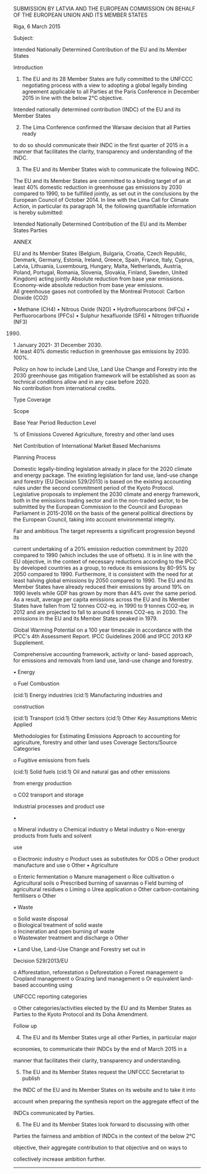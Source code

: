 <meta http-equiv='Content-Type' content='text/html; charset=utf-8'> 

 

 

 

SUBMISSION  BY  LATVIA  AND  THE  EUROPEAN  COMMISSION  ON 
BEHALF OF THE EUROPEAN UNION AND ITS MEMBER STATES  

Riga, 6 March 2015 

 

Subject: 

Intended Nationally Determined Contribution of the EU and its 
Member States 

 
Introduction  
 

1.  The EU and its 28 Member States are fully committed to the UNFCCC 
negotiating process with a view to adopting a global legally binding 
agreement applicable to all Parties at the Paris Conference in December 
2015 in line with the below 2°C objective. 

 

Intended nationally determined contribution (INDC) of the EU and its 
Member States  

 
2.  The Lima Conference confirmed the Warsaw decision that all Parties ready 

to do so should communicate their INDC in the first quarter of 2015 in a 
manner that facilitates the clarity, transparency and understanding of the 
INDC. 

 
3.  The EU and its Member States wish to communicate the following INDC. 

The EU and its Member States are committed to a binding target of an at 
least 40% domestic reduction in greenhouse gas emissions by 2030 
compared to 1990, to be fulfilled jointly, as set out in the conclusions by 
the European Council of October 2014. In line with the Lima Call for 
Climate Action, in particular its paragraph 14, the following quantifiable 
information is hereby submitted: 

 
Intended Nationally Determined Contribution of the EU and its Member 
States 
Parties 

ANNEX 

EU and its Member States (Belgium, Bulgaria, Croatia, 
Czech Republic, Denmark, Germany, Estonia, Ireland, 
Greece, Spain, France, Italy, Cyprus, Latvia, Lithuania, 
Luxembourg, Hungary, Malta, Netherlands, Austria, 
Poland, Portugal, Romania, Slovenia, Slovakia, Finland, 
Sweden, United Kingdom) acting jointly 
Absolute reduction from base year emissions. 
Economy-wide absolute reduction from base year 
emissions.  
All greenhouse gases not controlled by the Montreal 
Protocol: Carbon Dioxide (CO2) 

•  Methane (CH4) 
•  Nitrous Oxide (N2O) 
•  Hydrofluorocarbons (HFCs) 
•  Perfluorocarbons (PFCs) 
•  Sulphur hexafluoride (SF6) 
•  Nitrogen trifluoride (NF3) 

1990. 
1 January 2021- 31 December 2030.  
At least 40% domestic reduction in greenhouse gas 
emissions by 2030. 
100%. 

Policy on how to include Land Use, Land Use Change and 
Forestry into the 2030 greenhouse gas mitigation 
framework will be established as soon as technical 
conditions allow and in any case before 2020.  
No contribution from international credits. 

Type 
Coverage 

Scope 

Base Year 
Period 
Reduction Level 

% of Emissions 
Covered 
Agriculture, 
forestry and other 
land uses  

Net Contribution 
of International 
Market Based 
Mechanisms 

 
Planning Process 

Domestic legally-binding legislation already in place for 
the 2020 climate and energy package. The existing 
legislation for land use, land-use change and forestry (EU 
Decision 529/2013) is based on the existing accounting 
rules under the second commitment period of the Kyoto 
Protocol. Legislative proposals to implement the 2030 
climate and energy framework, both in the emissions 
trading sector and in the non-traded sector, to be 
submitted by the European Commission to the Council 
and European Parliament in 2015-2016 on the basis of 
the general political directions by the European Council, 
taking into account environmental integrity.  

Fair and ambitious  The target represents a significant progression beyond its 

current undertaking of a 20% emission reduction 
commitment by 2020 compared to 1990 (which includes 
the use of offsets).  It is in line with the EU objective, in the 
context of necessary reductions according to the IPCC by 
developed countries as a group, to reduce its emissions by 
80-95% by 2050 compared to 1990. Furthermore, it is 
consistent with the need for at least halving global 
emissions by 2050 compared to 1990. The EU and its 
Member States have already reduced their emissions by 
around 19% on 1990 levels while GDP has grown by more 
than 44% over the same period. As a result, average per 
capita emissions across the EU and its Member States 
have fallen from 12 tonnes CO2-eq. in 1990 to 9 tonnes 
CO2-eq. in 2012 and are projected to fall to around 6 
tonnes CO2-eq. in 2030. The emissions in the EU and its 
Member States peaked in 1979. 

Global Warming Potential on a 100 year timescale in 
accordance with the IPCC's 4th Assessment Report. 
IPCC Guidelines 2006 and IPCC 2013 KP Supplement. 

Comprehensive accounting framework, activity or land-
based approach, for emissions and removals from land 
use, land-use change and forestry. 

•  Energy 

o  Fuel Combustion 

(cid:1)  Energy industries 
(cid:1)  Manufacturing industries and 

construction 

(cid:1)  Transport 
(cid:1)  Other sectors 
(cid:1)  Other 
Key Assumptions 
Metric Applied 

Methodologies for 
Estimating 
Emissions 
Approach to 
accounting for 
agriculture, 
forestry and other 
land uses 
Coverage 
Sectors/Source 
Categories 

 

o  Fugitive emissions from fuels 

(cid:1)  Solid fuels 
(cid:1)  Oil and natural gas and other emissions 

from energy production 

o  CO2 transport and storage 

Industrial processes and product use 

• 

o  Mineral industry 
o  Chemical industry 
o  Metal industry 
o  Non-energy products from fuels and solvent 

use 

o  Electronic industry 
o  Product uses as substitutes for ODS 
o  Other product manufacture and use 
o  Other 
•  Agriculture 

o  Enteric fermentation 
o  Manure management 
o  Rice cultivation 
o  Agricultural soils 
o  Prescribed burning of savannas 
o  Field burning of agricultural residues 
o  Liming 
o  Urea application 
o  Other carbon-containing fertilisers 
o  Other 

•  Waste 

o  Solid waste disposal  
o  Biological treatment of solid waste  
o  Incineration and open burning of waste  
o  Wastewater treatment and discharge 
o  Other 

•  Land Use, Land-Use Change and Forestry set out in 

Decision 529/2013/EU 

o  Afforestation, reforestation 
o  Deforestation 
o  Forest management 
o  Cropland management 
o  Grazing land management 
o  Or equivalent land-based accounting using 

UNFCCC reporting categories 

o  Other categories/activities elected by the EU 
and its Member States as Parties to the Kyoto 
Protocol and its Doha Amendment. 

 

 
Follow up 

 
4.  The EU and its Member States urge all other Parties, in particular major 

economies, to communicate their INDCs by the end of March 2015 in a 

manner that facilitates their clarity, transparency and understanding. 

 
5.  The EU and its Member States request the UNFCCC Secretariat to publish 

the INDC of the EU and its Member States on its website and to take it into 

account when preparing the synthesis report on the aggregate effect of the 

INDCs communicated by Parties. 

 

 
 

 

6.  The EU and its Member States look forward to discussing with other 

Parties the fairness and ambition of INDCs in the context of the below 2°C 

objective, their aggregate contribution to that objective and on ways to 

collectively increase ambition further. 

 

_____________ 
